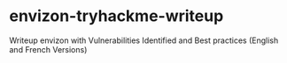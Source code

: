 # envizon-tryhackme-writeup
Writeup envizon with Vulnerabilities Identified and Best practices (English and French Versions)
